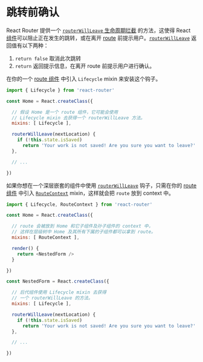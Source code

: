 # 跳转前确认

React Router 提供一个 [`routerWillLeave` 生命周期拦截](/docs/Glossary.md#routehook) 的方法，这使得 React [组件](/docs/Glossary.md#component)可以阻止正在发生的跳转，或在离开 [route](/docs/Glossary.md#route) 前提示用户。[`routerWillLeave`](/docs/API.md#routerwillleavenextlocation) 返回值有以下两种：

1. `return false` 取消此次跳转
2. `return` 返回提示信息，在离开 route 前提示用户进行确认。

在你的一个 [route 组件](/docs/Glossary.md#routecomponent) 中引入 `Lifecycle` mixin 来安装这个钩子。

```js
import { Lifecycle } from 'react-router'

const Home = React.createClass({

  // 假设 Home 是一个 route 组件，它可能会使用
  // Lifecycle mixin 去获得一个 routerWillLeave 方法。
  mixins: [ Lifecycle ],

  routerWillLeave(nextLocation) {
    if (!this.state.isSaved)
      return 'Your work is not saved! Are you sure you want to leave?'
  },

  // ...

})
```

如果你想在一个深层嵌套的组件中使用 [`routerWillLeave`](/docs/API.md#routerwillleavenextlocation) 钩子，只需在你的 [route 组件](/docs/Glossary.md#routecomponent) 中引入 [`RouteContext`](/docs/API.md#routecontext-mixin) mixin，这样就会把 `route` 放到 context 中。

```js
import { Lifecycle, RouteContext } from 'react-router'

const Home = React.createClass({

  // route 会被放到 Home 和它子组件及孙子组件的 context 中，
  // 这样在层级树中 Home 及其所有下属的子组件都可以拿到 route。
  mixins: [ RouteContext ],

  render() {
    return <NestedForm />
  }

})

const NestedForm = React.createClass({

  // 后代组件使用 Lifecycle mixin 去获得
  // 一个 routerWillLeave 的方法。
  mixins: [ Lifecycle ],

  routerWillLeave(nextLocation) {
    if (!this.state.isSaved)
      return 'Your work is not saved! Are you sure you want to leave?'
  },

  // ...

})
```
